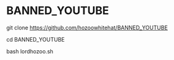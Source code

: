 # BANNED_YOUTUBE


git clone https://github.com/hozoowhitehat/BANNED_YOUTUBE

cd BANNED_YOUTUBE

bash lordhozoo.sh

